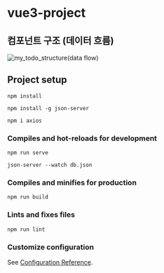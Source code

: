 # vue3-project

## 컴포넌트 구조 (데이터 흐름)
![my_todo_structure(data flow)](https://github.com/2Heeae/vue3-project/assets/101415696/9a4b6b71-bde7-428c-ba39-58bc50b64f47)

## Project setup
```
npm install
```
```
npm install -g json-server
```
```
npm i axios
```

### Compiles and hot-reloads for development
```
npm run serve
```
```
json-server --watch db.json
```

### Compiles and minifies for production
```
npm run build
```

### Lints and fixes files
```
npm run lint
```

### Customize configuration
See [Configuration Reference](https://cli.vuejs.org/config/).

